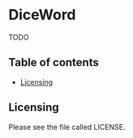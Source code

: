 DiceWord
========

TODO

## Table of contents

- [Licensing](#licensing)

## Licensing

Please see the file called LICENSE.
